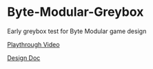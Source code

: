 # Byte-Modular-Greybox
 Early greybox test for Byte Modular game design

 [Playthrough Video](https://drive.google.com/file/d/190Y3CAu4mC_SJfb8oEjhtivZkytjLY_W/view)

 [Design Doc](https://indd.adobe.com/view/57a6d0f8-d48f-42a7-ab15-c0bbcdca5ba2)
